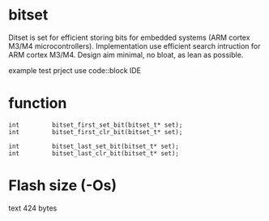 # bitset
Ditset is set for efficient storing bits for embedded systems (ARM cortex M3/M4 microcontrollers).
Implementation use efficient search intruction for ARM cortex M3/M4.
Design aim minimal, no bloat, as lean as possible.

example test prject use code::block IDE
# function
```
int			bitset_first_set_bit(bitset_t* set);
int			bitset_first_clr_bit(bitset_t* set);

int			bitset_last_set_bit(bitset_t* set);
int			bitset_last_clr_bit(bitset_t* set);
```

# Flash size (-Os)
text	424 bytes


